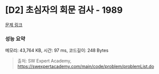 # [D2] 초심자의 회문 검사 - 1989 

[문제 링크](https://swexpertacademy.com/main/code/problem/problemDetail.do?contestProbId=AV5PyTLqAf4DFAUq) 

### 성능 요약

메모리: 43,764 KB, 시간: 97 ms, 코드길이: 248 Bytes



> 출처: SW Expert Academy, https://swexpertacademy.com/main/code/problem/problemList.do